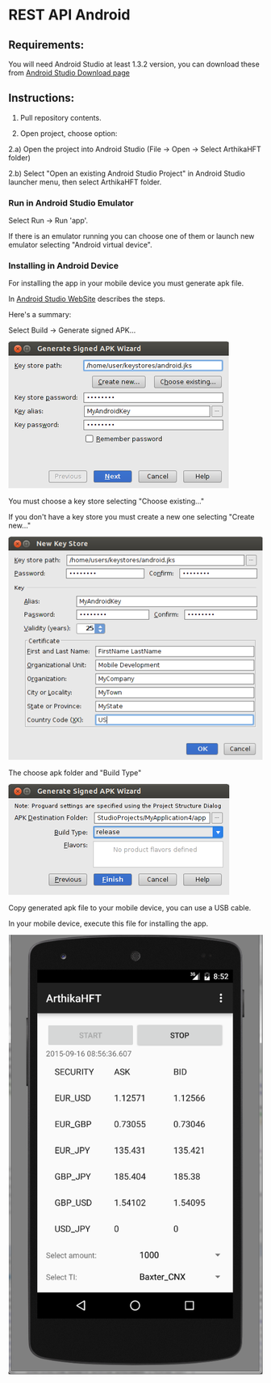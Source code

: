# REST API Android


## Requirements:
You will need Android Studio at least 1.3.2 version, you can download these from
[Android Studio Download page](https://developer.android.com/sdk/index.html)

## Instructions:

1) Pull repository contents.

2) Open project, choose option:

2.a) Open the project into Android Studio (File -> Open -> Select ArthikaHFT folder)

2.b) Select "Open an existing Android Studio Project" in Android Studio launcher menu, then select ArthikaHFT folder.

### Run in Android Studio Emulator

Select Run -> Run 'app'.

If there is an emulator running you can choose one of them or launch new emulator selecting "Android virtual device".

### Installing in Android Device

For installing the app in your mobile device you must generate apk file.

In [Android Studio WebSite](https://developer.android.com/tools/publishing/app-signing.html) describes the steps.

Here's a summary:

Select Build -> Generate signed APK...

![Sample App screenshot preview](signstudio1.png)

You must choose a key store selecting "Choose existing..."

If you don't have a key store you must create a new one selecting "Create new..."

![Sample App screenshot preview](signstudio2.png)

The choose apk folder and "Build Type"

![Sample App screenshot preview](signstudio3.png)

Copy generated apk file to your mobile device, you can use a USB cable.

In your mobile device, execute this file for installing the app.


![Sample App screenshot preview](Android-Sample-App.png)
